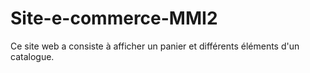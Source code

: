 # Site-e-commerce-MMI2
Ce site web a consiste à afficher un panier et différents éléments d'un catalogue.
